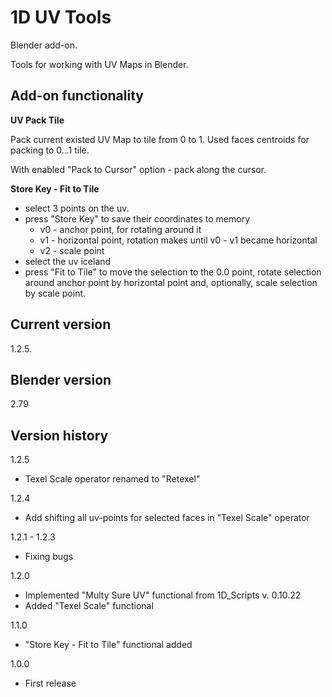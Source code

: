 # 1D UV Tools

Blender add-on.

Tools for working with UV Maps in Blender.

Add-on functionality
-

**UV Pack Tile**

Pack current existed UV Map to tile from 0 to 1. Used faces centroids for packing to 0...1 tile.

With enabled "Pack to Cursor" option - pack along the cursor.

**Store Key - Fit to Tile**

- select 3 points on the uv.
- press "Store Key" to save their coordinates to memory
  - v0 - anchor point, for rotating around it
  - v1 - horizontal point, rotation makes until v0 - v1 became horizontal
  - v2 - scale point
- select the uv iceland
- press "Fit to Tile" to move the selection to the 0.0 point, rotate selection around anchor point by horizontal point and, optionally, scale selection by scale point. 

Current version
-
1.2.5.

Blender version
-
2.79

Version history
-
1.2.5 
- Texel Scale operator renamed to "Retexel"

1.2.4 
- Add shifting all uv-points for selected faces in "Texel Scale" operator

1.2.1 - 1.2.3
- Fixing bugs

1.2.0
- Implemented "Multy Sure UV" functional from 1D_Scripts v. 0.10.22
- Added "Texel Scale" functional

1.1.0
- "Store Key - Fit to Tile" functional added

1.0.0
- First release
